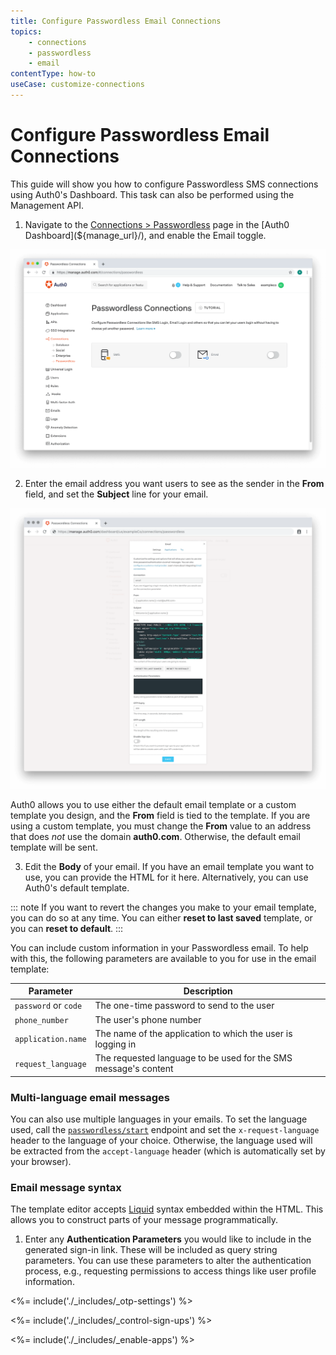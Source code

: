 ```yaml
---
title: Configure Passwordless Email Connections
topics:
    - connections
    - passwordless
    - email
contentType: how-to
useCase: customize-connections
---
```

# Configure Passwordless Email Connections

This guide will show you how to configure Passwordless SMS connections using Auth0's Dashboard. This task can also be performed using the Management API.

1. Navigate to the [Connections > Passwordless](${manage_url}/#/connections/passwordless) page in the [Auth0 Dashboard](${manage_url}/), and enable the Email toggle.

![Enable Email Passwordless](/media/articles/connections/passwordless/connections-passwordless-list.png)

2. Enter the email address you want users to see as the sender in the **From** field, and set the **Subject** line for your email.

![Configure Email Passwordless](/media/articles/connections/passwordless/connections-passwordless-email.png)

Auth0 allows you to use either the default email template or a custom template you design, and the **From** field is tied to the template. If you are using a custom template, you must change the **From** value to an address that does *not* use the domain **auth0.com**. Otherwise, the default email template will be sent.

3. Edit the **Body** of your email. If you have an email template you want to use, you can provide the HTML for it here. Alternatively, you can use Auth0's default template.

::: note
If you want to revert the changes you make to your email template, you can do so at any time. You can either **reset to last saved** template, or you can **reset to default**.
:::

You can include custom information in your Passwordless email. To help with this, the following parameters are available to you for use in the email template:

| Parameter | Description |
| - | - |
| `password` or `code` | The one-time password to send to the user |
| `phone_number ` | The user's phone number |
| `application.name` | The name of the application to which the user is logging in |
| `request_language` | The requested language to be used for the SMS message's content |

### Multi-language email messages

You can also use multiple languages in your emails. To set the language used, call the [`passwordless/start`](/docs/api/authentication/reference#get-code-or-link) endpoint and set the `x-request-language` header to the language of your choice. Otherwise, the language used will be extracted from the `accept-language` header (which is automatically set by your browser).

### Email message syntax

The template editor accepts [Liquid](/email/liquid-syntax) syntax embedded within the HTML. This allows you to construct parts of your message programmatically.

1. Enter any **Authentication Parameters** you would like to include in the generated sign-in link. These will be included as query string parameters. You can use these parameters to alter the authentication process, e.g., requesting permissions to access things like user profile information. 

<%= include('./_includes/_otp-settings') %>

<%= include('./_includes/_control-sign-ups') %>

<%= include('./_includes/_enable-apps') %>